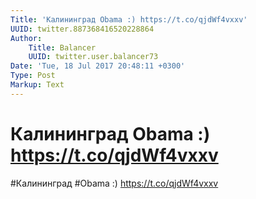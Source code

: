 ```yaml
---
Title: 'Калининград Obama :) https://t.co/qjdWf4vxxv'
UUID: twitter.887368416520228864
Author:
    Title: Balancer
    UUID: twitter.user.balancer73
Date: 'Tue, 18 Jul 2017 20:48:11 +0300'
Type: Post
Markup: Text
---
```


# Калининград Obama :) https://t.co/qjdWf4vxxv

#Калининград #Obama :) https://t.co/qjdWf4vxxv